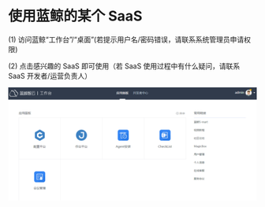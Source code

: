 # 使用蓝鲸的某个 SaaS

(1) 访问蓝鲸“工作台”/“桌面”(若提示用户名/密码错误，请联系系统管理员申请权限)

(2) 点击感兴趣的 SaaS 即可使用（若 SaaS 使用过程中有什么疑问，请联系 SaaS 开发者/运营负责人）

![-w2020](../assets/image060.png)
